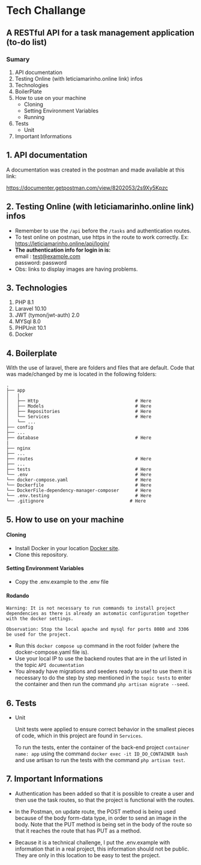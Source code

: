 # Tech Challange

## A RESTful API for a task management application (to-do list)

### Sumary

1. API documentation
2. Testing Online (with leticiamarinho.online link) infos
3. Technologies
4. BoilerPlate
5. How to use on your machine
    - Cloning
    - Setting Environment Variables
    - Running
6. Tests
    - Unit
7. Important Informations

## **1. API documentation**
A documentation was created in the postman and made available at this link:

https://documenter.getpostman.com/view/8202053/2s9Xy5Kpzc
## **2. Testing Online (with leticiamarinho.online link) infos**
- Remember to use the ``/api`` before the ``/tasks`` and authentication routes.
-  To test online on postman, use https in the route to work correctly. Ex: https://leticiamarinho.online/api/login/
- **The authentication info for login in is:**     
    email : test@example.com    
    password: password
- Obs: links to display images are having problems.

## **3. Technologies**
1. PHP 8.1
2. Laravel 10.10
3. JWT (tymon/jwt-auth) 2.0
4. MYSql 8.0
6. PHPUnit 10.1
7. Docker

## **4. Boilerplate**

With the use of laravel, there are folders and files that are default.
Code that was made/changed by me is located in the following folders:

```
.
├── app                    
│   |
│   ├── Http                                    # Here
│   ├── Models                                  # Here
│   ├── Repositories                            # Here
│   └── Services                                # Here
│   └── ... 
├── config
├── ...
├── database                                    # Here
|
├── nginx               
├── ...
├── routes                                      # Here
├── ...
├── tests                                       # Here
└── .env                                        # Here
└── docker-compose.yaml                         # Here
└── Dockerfile                                  # Here
└── DockerFile-dependency-manager-composer      # Here
└── .env.testing                                # Here
└── .gitignore                                # Here
```

## **5. How to use on your machine**

#### Cloning
- Install Docker in your location [Docker site](https://docs.docker.com/desktop/).
- Clone this repository.

#### Setting Environment Variables
-  Copy the .env.example to the .env file
#### Rodando

```
Warning: It is not necessary to run commands to install project dependencies as there is already an automatic configuration together with the docker settings.
```

```
Observation: Stop the local apache and mysql for ports 8080 and 3306 be used for the project.
```

- Run this `docker compose up` command in the root folder (where the docker-compose.yaml file is).
- Use your local IP to use the backend routes that are in the url listed in the topic `API documentation`
- You already have migrations and seeders ready to use! to use them it is necessary to do the step by step mentioned in the `topic tests` to enter the container and then run the command `php artisan migrate --seed`.

## **6. Tests**
- Unit

    Unit tests were applied to ensure correct behavior in the smallest pieces of code, which in this project are found in `Services`.

    To run the tests, enter the container of the back-end project `container name: app` using the command `docker exec -it ID_DO_CONTAINER bash` and use artisan to run the tests with the command `php artisan test`.


## **7. Important Informations**

- Authentication has been added so that it is possible to create a user and then use the task routes, so that the project is functional with the routes.

- In the Postman, on update route, the POST method is being used because of the body form-data type, in order to send an image in the body. Note that the PUT method is being set in the body of the route so that it reaches the route that has PUT as a method.

- Because it is a technical challenge, I put the .env.example with information that in a real project, this information should not be public. They are only in this location to be easy to test the project.
